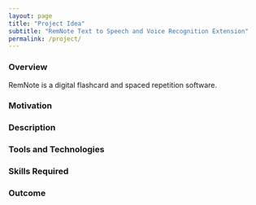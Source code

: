 ```yaml
---
layout: page
title: "Project Idea"
subtitle: "RemNote Text to Speech and Voice Recognition Extension"
permalink: /project/
---
```


### Overview

RemNote is a digital flashcard and spaced repetition software.

### Motivation

### Description

### Tools and Technologies

### Skills Required

### Outcome
